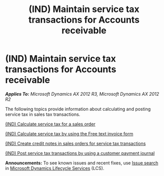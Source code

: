 ﻿---
title: (IND) Maintain service tax transactions for Accounts receivable
TOCTitle: (IND) Maintain service tax transactions for Accounts receivable
ms:assetid: a6252732-0167-4d46-a0bb-ebb1dcd4f028
ms:mtpsurl: https://technet.microsoft.com/en-us/library/JJ664741(v=AX.60)
ms:contentKeyID: 49386072
ms.date: 04/18/2014
mtps_version: v=AX.60
---

# (IND) Maintain service tax transactions for Accounts receivable 


_**Applies To:** Microsoft Dynamics AX 2012 R3, Microsoft Dynamics AX 2012 R2_

The following topics provide information about calculating and posting service tax in sales tax transactions.

[(IND) Calculate service tax for a sales order](ind-calculate-service-tax-for-a-sales-order.md)

[(IND) Calculate service tax by using the Free text invoice form](ind-calculate-service-tax-by-using-the-free-text-invoice-form.md)

[(IND) Create credit notes in sales orders for service tax transactions](ind-create-credit-notes-in-sales-orders-for-service-tax-transactions.md)

[(IND) Post service tax transactions by using a customer payment journal](ind-post-service-tax-transactions-by-using-a-customer-payment-journal.md)

  
**Announcements:** To see known issues and recent fixes, use [Issue search](http://go.microsoft.com/fwlink/?linkid=389258) in [Microsoft Dynamics Lifecycle Services](http://go.microsoft.com/fwlink/?linkid=306505) (LCS).

